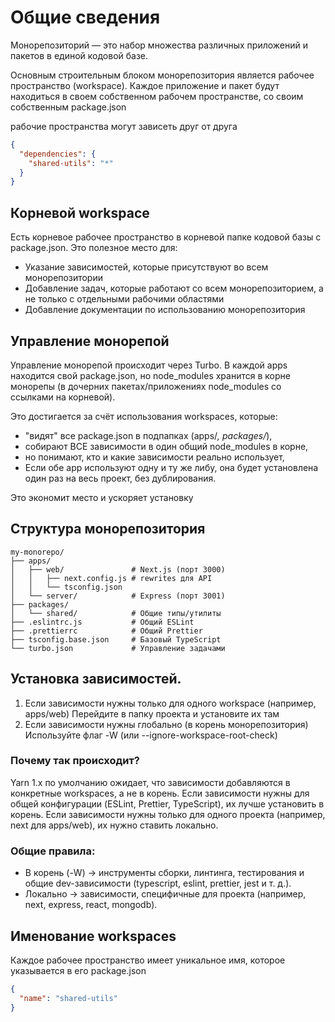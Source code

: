 # Общие сведения

Монорепозиторий — это набор множества различных приложений и пакетов в единой кодовой базе.

Основным строительным блоком монорепозитория является рабочее пространство (workspace).
Каждое приложение и пакет будут находиться в своем собственном рабочем пространстве, со своим собственным package.json

рабочие пространства могут зависеть друг от друга

```json
{
  "dependencies": {
    "shared-utils": "*"
  }
}
```

## Корневой workspace

Есть корневое рабочее пространство в корневой папке кодовой базы с package.json.
Это полезное место для:

- Указание зависимостей, которые присутствуют во всем монорепозитории
- Добавление задач, которые работают со всем монорепозиторием, а не только с отдельными рабочими областями
- Добавление документации по использованию монорепозитория

## Управление монорепой

Управление монорепой происходит через Turbo.
В каждой apps находится свой package.json, но node_modules хранится в корне монорепы (в дочерних пакетах/приложениях node_modules со ссылками на корневой).

Это достигается за счёт использования workspaces, которые:
- "видят" все package.json в подпапках (apps/*, packages/*),
- собирают ВСЕ зависимости в один общий node_modules в корне,
- но понимают, кто и какие зависимости реально использует,
- Если обе app используют одну и ту же либу, она будет установлена один раз на весь проект, без дублирования.

Это экономит место и ускоряет установку 

## Структура монорепозитория

```editorconfig
my-monorepo/
├── apps/
│   ├── web/               # Next.js (порт 3000)
│   │   ├── next.config.js # rewrites для API
│   │   └── tsconfig.json
│   └── server/            # Express (порт 3001)
├── packages/
│   └── shared/            # Общие типы/утилиты
├── .eslintrc.js           # Общий ESLint
├── .prettierrc            # Общий Prettier
├── tsconfig.base.json     # Базовый TypeScript
└── turbo.json             # Управление задачами
```

## Установка зависимостей.

1. Если зависимости нужны только для одного workspace (например, apps/web)
   Перейдите в папку проекта и установите их там
2. Если зависимости нужны глобально (в корень монорепозитория)
   Используйте флаг -W (или --ignore-workspace-root-check)

### Почему так происходит?

Yarn 1.x по умолчанию ожидает, что зависимости добавляются в конкретные workspaces, а не в корень.
Если зависимости нужны для общей конфигурации (ESLint, Prettier, TypeScript), их лучше установить в корень.
Если зависимости нужны только для одного проекта (например, next для apps/web), их нужно ставить локально.

### Общие правила:

- В корень (-W) → инструменты сборки, линтинга, тестирования и общие dev-зависимости (typescript, eslint, prettier, jest и т. д.).
- Локально → зависимости, специфичные для проекта (например, next, express, react, mongodb).

## Именование workspaces

Каждое рабочее пространство имеет уникальное имя, которое указывается в его package.json

```json
{
  "name": "shared-utils"
}
```
